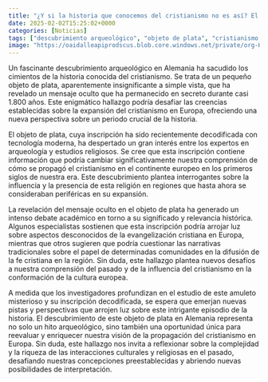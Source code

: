```yaml
---
title: "¿Y si la historia que conocemos del cristianismo no es así? El amuleto misterioso que podría cambiar un paradigma establecido"
date: 2025-02-02T15:25:02+0000
categories: [Noticias]
tags: ["descubrimiento arqueológico", "objeto de plata", "cristianismo en Europa", "inscripción decodificada", "evangelización cristiana", "influencia del cristianismo", "propagación del cristianismo."]
image: "https://oaidalleapiprodscus.blob.core.windows.net/private/org-HKmKxpuNw3Y88lm4EBrIPq0n/user-ZwiCXOggLL8ZNNKE2g7rXFmV/img-nHARSHz1u5oigFG36ThAFz9S.png?st=2025-02-02T14%3A25%3A01Z&se=2025-02-02T16%3A25%3A01Z&sp=r&sv=2024-08-04&sr=b&rscd=inline&rsct=image/png&skoid=d505667d-d6c1-4a0a-bac7-5c84a87759f8&sktid=a48cca56-e6da-484e-a814-9c849652bcb3&skt=2025-02-02T00%3A07%3A35Z&ske=2025-02-03T00%3A07%3A35Z&sks=b&skv=2024-08-04&sig=DJ/km9hQEFNtipxTOEv76WpRZCxwiMbalz3DD58MNh0%3D"
---
```


Un fascinante descubrimiento arqueológico en Alemania ha sacudido los cimientos de la historia conocida del cristianismo. Se trata de un pequeño objeto de plata, aparentemente insignificante a simple vista, que ha revelado un mensaje oculto que ha permanecido en secreto durante casi 1.800 años. Este enigmático hallazgo podría desafiar las creencias establecidas sobre la expansión del cristianismo en Europa, ofreciendo una nueva perspectiva sobre un periodo crucial de la historia.

El objeto de plata, cuya inscripción ha sido recientemente decodificada con tecnología moderna, ha despertado un gran interés entre los expertos en arqueología y estudios religiosos. Se cree que esta inscripción contiene información que podría cambiar significativamente nuestra comprensión de cómo se propagó el cristianismo en el continente europeo en los primeros siglos de nuestra era. Este descubrimiento plantea interrogantes sobre la influencia y la presencia de esta religión en regiones que hasta ahora se consideraban periféricas en su expansión.

La revelación del mensaje oculto en el objeto de plata ha generado un intenso debate académico en torno a su significado y relevancia histórica. Algunos especialistas sostienen que esta inscripción podría arrojar luz sobre aspectos desconocidos de la evangelización cristiana en Europa, mientras que otros sugieren que podría cuestionar las narrativas tradicionales sobre el papel de determinadas comunidades en la difusión de la fe cristiana en la región. Sin duda, este hallazgo plantea nuevos desafíos a nuestra comprensión del pasado y de la influencia del cristianismo en la conformación de la cultura europea.

A medida que los investigadores profundizan en el estudio de este amuleto misterioso y su inscripción decodificada, se espera que emerjan nuevas pistas y perspectivas que arrojen luz sobre este intrigante episodio de la historia. El descubrimiento de este objeto de plata en Alemania representa no solo un hito arqueológico, sino también una oportunidad única para reevaluar y enriquecer nuestra visión de la propagación del cristianismo en Europa. Sin duda, este hallazgo nos invita a reflexionar sobre la complejidad y la riqueza de las interacciones culturales y religiosas en el pasado, desafiando nuestras concepciones preestablecidas y abriendo nuevas posibilidades de interpretación.
    